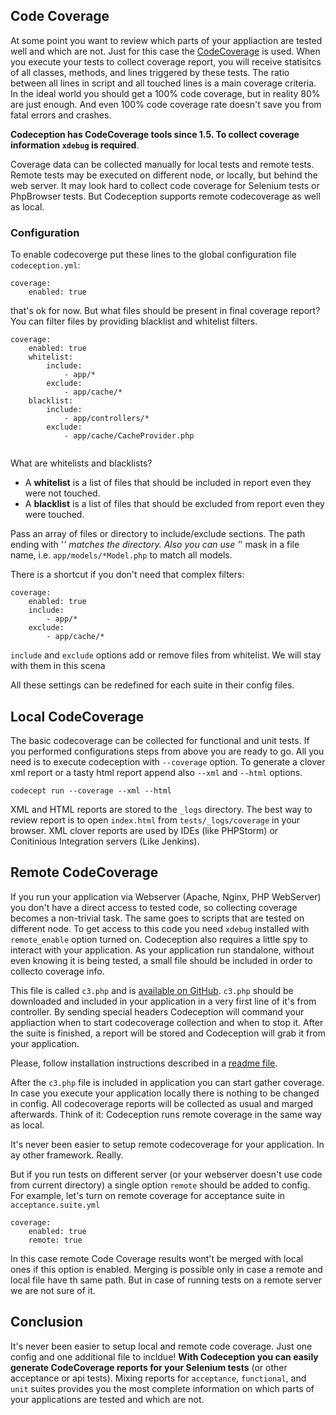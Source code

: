 ## Code Coverage

At some point you want to review which parts of your appliaction are tested well and which are not. 
Just for this case the [CodeCoverage](http://en.wikipedia.org/wiki/Code_coverage) is used. When you execute your tests to collect coverage report, 
you will receive statisitcs of all classes, methods, and lines triggered by these tests. 
The ratio between all lines in script and all touched lines is a main coverage criteria. In the ideal world you should get a 100% code coverage,
but in reality 80% are just enough. And even 100% code coverage rate doesn't save you from fatal errors and crashes. 

**Codeception has CodeCoverage tools since 1.5. To collect coverage information `xdebug` is required**.

Coverage data can be collected manually for local tests and remote tests. Remote tests may be executed on different node, 
or locally, but behind the web server. It may look hard to collect code coverage for Selenium tests or PhpBrowser tests. But Codeception
supports remote codecoverage as well as local.

### Configuration

To enable codecoverge put these lines to the global configuration file `codeception.yml`:

```
coverage:
    enabled: true
```

that's ok for now. But what files should be present in final coverage report? You can filter files by providing blacklist and whitelist filters.

```
coverage:
    enabled: true
    whitelist:
        include:
            - app/*            
        exclude:
            - app/cache/*
    blacklist:
        include:
            - app/controllers/*
        exclude:
            - app/cache/CacheProvider.php
    
```
What are whitelists and blacklists?

* A **whitelist** is a list of files that should be included in report even they were not touched.
* A **blacklist** is a list of files that should be excluded from report even they were touched.

Pass an array of files or directory to include/exclude sections. The path ending with '*' matches the directory.
Also you can use '*' mask in a file name, i.e. `app/models/*Model.php` to match all models.

There is a shortcut if you don't need that complex filters:

```
coverage:
    enabled: true
    include:
        - app/*
    exclude:
        - app/cache/*
```

`include` and `exclude` options add or remove files from whitelist. We will stay with them in this scena

All these settings can be redefined for each suite in their config files. 

## Local CodeCoverage

The basic codecoverage can be collected for functional and unit tests.
If you performed configurations steps from above you are ready to go.
All you need is to execute codeception with `--coverage` option.
To generate a clover xml report or a tasty html report append also `--xml` and `--html` options.

```
codecept run --coverage --xml --html
```

XML and HTML reports are stored to the `_logs` directory. The best way to review report is to open `index.html` from `tests/_logs/coverage` in your browser.
XML clover reports are used by IDEs (like PHPStorm) or Conitinious Integration servers (Like Jenkins).

## Remote CodeCoverage

If you run your application via Webserver (Apache, Nginx, PHP WebServer) you don't have a direct access to tested code, 
so collecting coverage becomes a non-trivial task. The same goes to scripts that are tested on different node. 
To get access to this code you need `xdebug` installed with `remote_enable` option turned on. 
Codeception also requires a little spy to interact  with your application. As your application run standalone, 
without even knowing it is being tested, a small file should be included in order to collecto coverage info. 

This file is called `c3.php` and is [available on GitHub](https://github.com/Codeception/c3). 
`c3.php` should be downloaded and included in your application in a very first line of it's from controller. 
By sending special headers Codeception will command your appliaction when to start codecoverage collection and when to stop it.
After the suite is finished, a report will be stored and Codeception will grab it from your application. 

Please, follow installation instructions described in a [readme file](https://github.com/Codeception/c3).

After the `c3.php` file is included in application you can start gather coverage. 
In case you execute your application locally there is nothing to be changed in config.
All codecoverage reports will be collected as usual and marged afterwards.
Think of it: Codeception runs remote coverage in the same way as local. 

It's never been easier to setup remote codecoverage for your application. In ay other framework. Really.

But if you run tests on different server (or your webserver doesn't use code from current directory) a single option `remote` should be added to config.
For example, let's turn on remote coverage for acceptance suite in `acceptance.suite.yml`

```
coverage:
    enabled: true
    remote: true
```

In this case remote Code Coverage results wont't be merged with local ones if this option is enabled. 
Merging is possible only in case a remote and local file have th same path. 
But in case of running tests on a remote server we are not sure of it.

## Conclusion

It's never been easier to setup local and remote code coverage. Just one config and one additional file to incldue! 
**With Codeception you can easily generate CodeCoverage reports for your Selenium tests** (or other acceptance or api tests). Mixing reports for `acceptance`, `functional`, and `unit` suites provides 
you the most complete information on which parts of your applications are tested and which are not.


